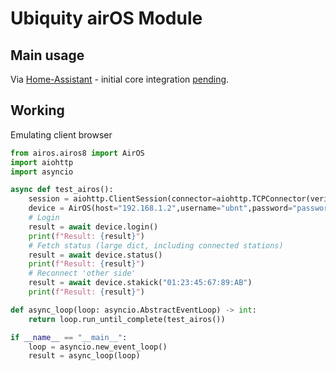 # Ubiquity airOS Module

## Main usage

Via [Home-Assistant](https://www.home-assistant.io) - initial core integration [pending](https://github.com/home-assistant/core/pull/148989).

## Working

Emulating client browser

```example.py
from airos.airos8 import AirOS
import aiohttp
import asyncio

async def test_airos():
    session = aiohttp.ClientSession(connector=aiohttp.TCPConnector(verify_ssl=False))
    device = AirOS(host="192.168.1.2",username="ubnt",password="password",session=session)
    # Login
    result = await device.login()
    print(f"Result: {result}")
    # Fetch status (large dict, including connected stations)
    result = await device.status()
    print(f"Result: {result}")
    # Reconnect 'other side'
    result = await device.stakick("01:23:45:67:89:AB")
    print(f"Result: {result}")

def async_loop(loop: asyncio.AbstractEventLoop) -> int:
    return loop.run_until_complete(test_airos())

if __name__ == "__main__":
    loop = asyncio.new_event_loop()
    result = async_loop(loop)
```
